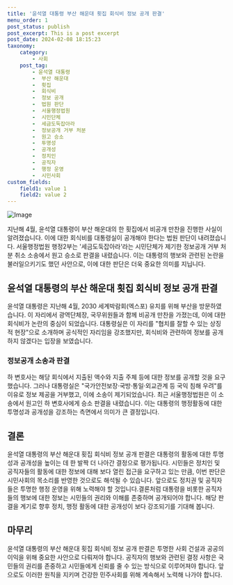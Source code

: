 ```yaml
---
title: '윤석열 대통령 부산 해운대 횟집 회식비 정보 공개 판결'
menu_order: 1
post_status: publish
post_excerpt: This is a post excerpt
post_date: 2024-02-08 18:15:23
taxonomy:
    category:
        - 사회
    post_tag:
        - 윤석열 대통령
        -  부산 해운대
        -  횟집
        -  회식비
        -  정보 공개
        -  법원 판단
        -  서울행정법원
        -  시민단체
        -  세금도둑잡아라
        -  정보공개 거부 처분
        -  원고 승소
        -  투명성
        -  공개성
        -  정치인
        -  공직자
        -  행정 운영
        -  시민사회
custom_fields:
    field1: value 1
    field2: value 2
---
```


![Image](https://imgnews.pstatic.net/image/082/2024/02/08/0001254965_001_20240208140508568.jpg?type=w647)

지난해 4월, 윤석열 대통령이 부산 해운대의 한 횟집에서 비공개 만찬을 진행한 사실이 알려졌습니다. 이에 대한 회식비를 대통령실이 공개해야 한다는 법원 판단이 내려졌습니다. 서울행정법원 행정2부는 '세금도둑잡아라'라는 시민단체가 제기한 정보공개 거부 처분 취소 소송에서 원고 승소로 판결을 내렸습니다. 이는 대통령의 행보와 관련된 논란을 불러일으키기도 했던 사안으로, 이에 대한 판단은 더욱 중요한 의미를 지닙니다.
## 윤석열 대통령의 부산 해운대 횟집 회식비 정보 공개 판결
윤석열 대통령은 지난해 4월, 2030 세계박람회(엑스포) 유치를 위해 부산을 방문하였습니다. 이 자리에서 광역단체장, 국무위원들과 함께 비공개 만찬을 가졌는데, 이에 대한 회식비가 논란의 중심이 되었습니다. 대통령실은 이 자리를 "협치를 잘할 수 있는 상징적 현장"으로 소개하며 공식적인 자리임을 강조했지만, 회식비와 관련하여 정보를 공개하지 않겠다는 입장을 보였습니다.
### 정보공개 소송과 판결
하 변호사는 해당 회식에서 지출된 액수와 지출 주체 등에 대한 정보를 공개할 것을 요구했습니다. 그러나 대통령실은 "국가안전보장·국방·통일·외교관계 등 국익 침해 우려"를 이유로 정보 제공을 거부했고, 이에 소송이 제기되었습니다. 최근 서울행정법원은 이 소송에서 원고인 하 변호사에게 승소 판결을 내렸습니다. 이는 대통령의 행정활동에 대한 투명성과 공개성을 강조하는 측면에서 의미가 큰 결정입니다.
## 결론
윤석열 대통령의 부산 해운대 횟집 회식비 정보 공개 판결은 대통령의 활동에 대한 투명성과 공개성을 높이는 데 한 발짝 더 나아간 결정으로 평가됩니다. 시민들은 정치인 및 공직자들의 활동에 대한 정보에 대해 보다 열린 접근을 요구하고 있는 만큼, 이번 판단은 시민사회의 목소리를 반영한 것으로도 해석될 수 있습니다. 앞으로도 정치권 및 공직자들은 투명한 행정 운영을 위해 노력해야 할 것입니다.결론처럼 대통령을 비롯한 공직자들의 행보에 대한 정보는 시민들의 권리와 이해를 존중하며 공개되어야 합니다. 해당 판결을 계기로 향후 정치, 행정 활동에 대한 공개성이 보다 강조되기를 기대해 봅니다.
## 마무리
윤석열 대통령의 부산 해운대 횟집 회식비 정보 공개 판결은 투명한 사회 건설과 공공의 이익을 위해 중요한 사안으로 다뤄져야 합니다. 공직자의 행보와 관련된 결정 사항은 국민들의 권리를 존중하고 시민들에게 신뢰를 줄 수 있는 방식으로 이루어져야 합니다. 앞으로도 이러한 원칙을 지키며 건강한 민주사회를 위해 계속해서 노력해 나가야 합니다.

